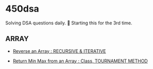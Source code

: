 # 450dsa
Solving DSA questions daily. 🍊 Starting this for the 3rd time. 

## ARRAY
- [Reverse an Array : RECURSIVE & ITERATIVE](https://www.geeksforgeeks.org/write-a-program-to-reverse-an-array-or-string/)

- [Return Min Max from an Array : Class, TOURNAMENT METHOD](https://www.geeksforgeeks.org/maximum-and-minimum-in-an-array/)
